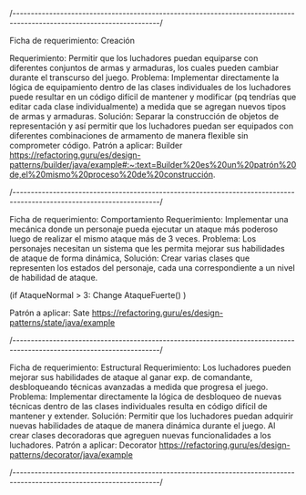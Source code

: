 /----------------------------------------------------------------------------------------------------------------------/

Ficha de requerimiento: Creación

Requerimiento: Permitir que los luchadores puedan equiparse con diferentes conjuntos de armas y armaduras, los cuales pueden cambiar durante el transcurso del juego. Problema: Implementar directamente la lógica de equipamiento dentro de las clases individuales de los luchadores puede resultar en un código difícil de mantener y modificar (pq tendrías que editar cada clase individualmente) a medida que se agregan nuevos tipos de armas y armaduras. Solución: Separar la construcción de objetos de representación y así permitir que los luchadores puedan ser equipados con diferentes combinaciones de armamento de manera flexible sin comprometer código. Patrón a aplicar: Builder https://refactoring.guru/es/design-patterns/builder/java/example#:~:text=Builder%20es%20un%20patrón%20de,el%20mismo%20proceso%20de%20construcción.

/----------------------------------------------------------------------------------------------------------------------/

Ficha de requerimiento: Comportamiento Requerimiento: Implementar una mecánica donde un personaje pueda ejecutar un ataque más poderoso luego de realizar el mismo ataque más de 3 veces. Problema: Los personajes necesitan un sistema que les permita mejorar sus habilidades de ataque de forma dinámica, Solución: Crear varias clases que representen los estados del personaje, cada una correspondiente a un nivel de habilidad de ataque.

(if AtaqueNormal > 3: Change AtaqueFuerte() )

Patrón a aplicar: Sate https://refactoring.guru/es/design-patterns/state/java/example

/----------------------------------------------------------------------------------------------------------------------/

Ficha de requerimiento: Estructural Requerimiento: Los luchadores pueden mejorar sus habilidades de ataque al ganar exp. de comandante, desbloqueando técnicas avanzadas a medida que progresa el juego. Problema: Implementar directamente la lógica de desbloqueo de nuevas técnicas dentro de las clases individuales resulta en código difícil de mantener y extender. Solución: Permitir que los luchadores puedan adquirir nuevas habilidades de ataque de manera dinámica durante el juego. Al crear clases decoradoras que agreguen nuevas funcionalidades a los luchadores. Patrón a aplicar: Decorator https://refactoring.guru/es/design-patterns/decorator/java/example

/----------------------------------------------------------------------------------------------------------------------/
